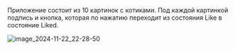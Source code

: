 Приложение состоит из 10 картинок с котиками.
Под каждой картинкой подпись и кнопка, которая по нажатию переходит из состояния Like в состояние Liked.

![image_2024-11-22_22-28-50](https://github.com/user-attachments/assets/4454ba4b-f5a1-4ca7-bebb-30de370d90f6)
